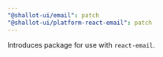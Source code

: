 ```yaml
---
"@shallot-ui/email": patch
"@shallot-ui/platform-react-email": patch
---
```


Introduces package for use with `react-email`.
